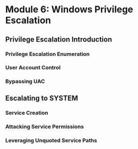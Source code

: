 # Module 6: Windows Privilege Escalation

## Privilege Escalation Introduction

### Privilege Escalation Enumeration



### User Account Control



### Bypassing UAC



## Escalating to SYSTEM

### Service Creation



### Attacking Service Permissions



### Leveraging Unquoted Service Paths

